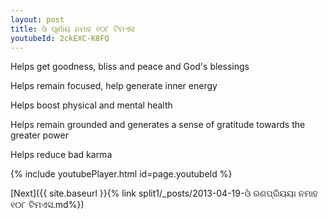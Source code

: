 ```yaml
---
layout: post
title: ଓଁ ପୂର୍ଣାୟ ନମାହ ୧୦୮ ଟିମଏସ
youtubeId: 2ckEXC-K8FQ
---
```

 
 
Helps get goodness, bliss and peace and God's blessings
 
Helps remain focused, help generate inner energy 
 
Helps boost physical and mental health 
 
Helps remain grounded and generates a sense of gratitude towards the greater power 
 
Helps reduce bad karma
 
 
 
 


{% include youtubePlayer.html id=page.youtubeId %}
 
[Next]({{ site.baseurl }}{% link  split1/_posts/2013-04-19-ଓଁ ରଣପ୍ରିୟୟା ନମାହ ୧୦୮ ଟିମଏସ.md%})
 
